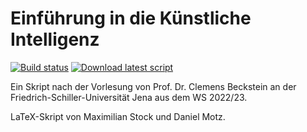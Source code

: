 # Einführung in die Künstliche Intelligenz

[![Build status](https://img.shields.io/github/actions/workflow/status/HerrMotz/ki-beckstein/latex.yml?style=for-the-badge)](https://github.com/HerrMotz/automaten-und-berechenbarkeit)
[![Download latest script](https://img.shields.io/github/downloads/HerrMotz/ki-beckstein/total?style=for-the-badge)](https://github.com/HerrMotz/automaten-und-berechenbarkeit/releases/download/latest/automaten-und-berechenbarkeit.pdf)

Ein Skript nach der Vorlesung von Prof. Dr. Clemens Beckstein an der Friedrich-Schiller-Universität Jena aus dem WS 2022/23.

LaTeX-Skript von Maximilian Stock und Daniel Motz.